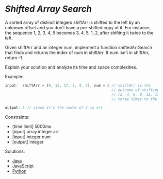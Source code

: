 _Shifted Array Search_
======================

A sorted array of distinct integers shiftArr is shifted to the left by an unknown offset and you don’t have a pre-shifted copy of it. For instance, the sequence 1, 2, 3, 4, 5 becomes 3, 4, 5, 1, 2, after shifting it twice to the left.

Given shiftArr and an integer num, implement a function shiftedArrSearch that finds and returns the index of num in shiftArr. If num isn’t in shiftArr, return -1.

Explain your solution and analyze its time and space complexities.

Example:

```javascript
input:  shiftArr = [9, 12, 17, 2, 4, 5], num = 2 // shiftArr is the
                                                 // outcome of shifting
                                                 // [2, 4, 5, 9, 12, 17]
                                                 // three times to the left

output: 3 // since it’s the index of 2 in arr
```

Constraints:
- [time limit] 5000ms
- [input] array.integer arr
- [input] integer num
- [output] integer

Solutions:
- [Java](https://github.com/kywbaek/pramp_questions/blob/master/questions/shifted-array-search/solution.java)
- [JavaScript](https://github.com/kywbaek/pramp_questions/blob/master/questions/shifted-array-search/solution.js)
- [Python](https://github.com/kywbaek/pramp_questions/blob/master/questions/shifted-array-search/solution.py)
